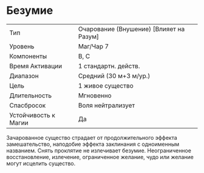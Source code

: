 
# Безумие

| | |
|---|---|
|Тип|Очарование (Внушение) [Влияет на Разум]|
|Уровень| Маг/Чар 7|
|Компоненты| В, С|
|Время Активации| 1 стандартн. действ.|
|Диапазон| Средний (30 м+3 м/ур.)|
|Цель| 1 живое существо|
|Длительность| Мгновенно|
|Спасбросок| Воля нейтрализует|
|Устойчивость к Магии| Да|

Зачарованное существо страдает от
продолжительного эффекта замешательство, наподобие эффекта заклинания с одноименным названием.
Снять проклятие не излечивает безумие. Неограниченное восстановление,
излечение, ограниченное желание, чудо
или желание могут исцелить существо.